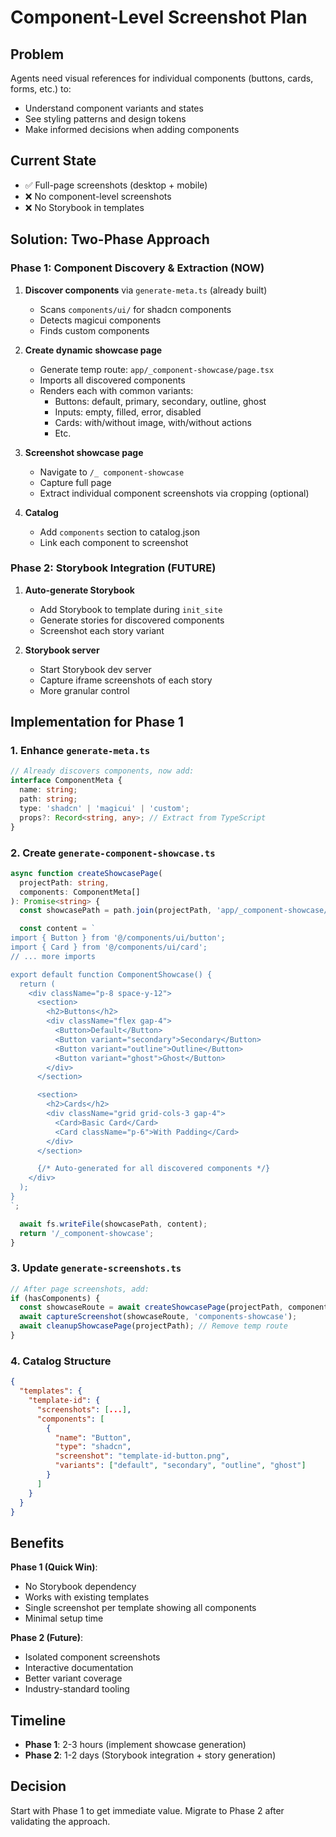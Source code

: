 # Component-Level Screenshot Plan

## Problem
Agents need visual references for individual components (buttons, cards, forms, etc.) to:
- Understand component variants and states
- See styling patterns and design tokens
- Make informed decisions when adding components

## Current State
- ✅ Full-page screenshots (desktop + mobile)
- ❌ No component-level screenshots
- ❌ No Storybook in templates

## Solution: Two-Phase Approach

### Phase 1: Component Discovery & Extraction (NOW)
1. **Discover components** via `generate-meta.ts` (already built)
   - Scans `components/ui/` for shadcn components
   - Detects magicui components
   - Finds custom components

2. **Create dynamic showcase page**
   - Generate temp route: `app/_component-showcase/page.tsx`
   - Imports all discovered components
   - Renders each with common variants:
     - Buttons: default, primary, secondary, outline, ghost
     - Inputs: empty, filled, error, disabled
     - Cards: with/without image, with/without actions
     - Etc.

3. **Screenshot showcase page**
   - Navigate to `/_ component-showcase`
   - Capture full page
   - Extract individual component screenshots via cropping (optional)

4. **Catalog**
   - Add `components` section to catalog.json
   - Link each component to screenshot

### Phase 2: Storybook Integration (FUTURE)
1. **Auto-generate Storybook**
   - Add Storybook to template during `init_site`
   - Generate stories for discovered components
   - Screenshot each story variant

2. **Storybook server**
   - Start Storybook dev server
   - Capture iframe screenshots of each story
   - More granular control

## Implementation for Phase 1

### 1. Enhance `generate-meta.ts`
```typescript
// Already discovers components, now add:
interface ComponentMeta {
  name: string;
  path: string;
  type: 'shadcn' | 'magicui' | 'custom';
  props?: Record<string, any>; // Extract from TypeScript
}
```

### 2. Create `generate-component-showcase.ts`
```typescript
async function createShowcasePage(
  projectPath: string,
  components: ComponentMeta[]
): Promise<string> {
  const showcasePath = path.join(projectPath, 'app/_component-showcase/page.tsx');

  const content = `
import { Button } from '@/components/ui/button';
import { Card } from '@/components/ui/card';
// ... more imports

export default function ComponentShowcase() {
  return (
    <div className="p-8 space-y-12">
      <section>
        <h2>Buttons</h2>
        <div className="flex gap-4">
          <Button>Default</Button>
          <Button variant="secondary">Secondary</Button>
          <Button variant="outline">Outline</Button>
          <Button variant="ghost">Ghost</Button>
        </div>
      </section>

      <section>
        <h2>Cards</h2>
        <div className="grid grid-cols-3 gap-4">
          <Card>Basic Card</Card>
          <Card className="p-6">With Padding</Card>
        </div>
      </section>

      {/* Auto-generated for all discovered components */}
    </div>
  );
}
`;

  await fs.writeFile(showcasePath, content);
  return '/_component-showcase';
}
```

### 3. Update `generate-screenshots.ts`
```typescript
// After page screenshots, add:
if (hasComponents) {
  const showcaseRoute = await createShowcasePage(projectPath, components);
  await captureScreenshot(showcaseRoute, 'components-showcase');
  await cleanupShowcasePage(projectPath); // Remove temp route
}
```

### 4. Catalog Structure
```json
{
  "templates": {
    "template-id": {
      "screenshots": [...],
      "components": [
        {
          "name": "Button",
          "type": "shadcn",
          "screenshot": "template-id-button.png",
          "variants": ["default", "secondary", "outline", "ghost"]
        }
      ]
    }
  }
}
```

## Benefits

**Phase 1 (Quick Win)**:
- No Storybook dependency
- Works with existing templates
- Single screenshot per template showing all components
- Minimal setup time

**Phase 2 (Future)**:
- Isolated component screenshots
- Interactive documentation
- Better variant coverage
- Industry-standard tooling

## Timeline

- **Phase 1**: 2-3 hours (implement showcase generation)
- **Phase 2**: 1-2 days (Storybook integration + story generation)

## Decision

Start with Phase 1 to get immediate value. Migrate to Phase 2 after validating the approach.
